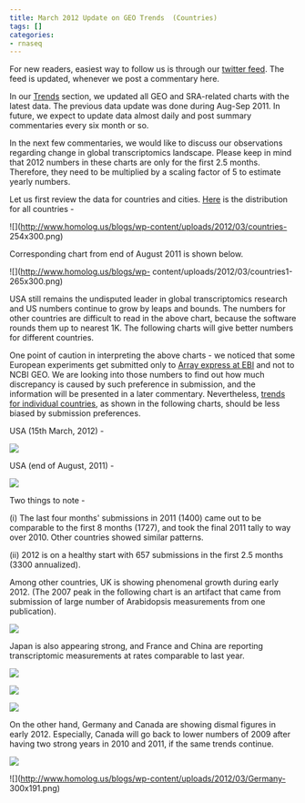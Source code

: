 ```yaml
---
title: March 2012 Update on GEO Trends  (Countries)
tags: []
categories:
- rnaseq
---
```

For new readers, easiest way to follow us is through our [twitter
feed](https://twitter.com/#!/homolog_us/). The feed is updated, whenever we
post a commentary here.
<!--more-->

In our [Trends](http://www.homolog.us/CI/index.php/charts) section, we updated
all GEO and SRA-related charts with the latest data. The previous data update
was done during Aug-Sep 2011. In future, we expect to update data almost daily
and post summary commentaries every six month or so.

In the next few commentaries, we would like to discuss our observations
regarding change in global transcriptomics landscape. Please keep in mind that
2012 numbers in these charts are only for the first 2.5 months. Therefore,
they need to be multiplied by a scaling factor of 5 to estimate yearly
numbers.

Let us first review the data for countries and cities.
[Here](http://www.homolog.us/CI/index.php/charts/charts/country) is the
distribution for all countries -

![](http://www.homolog.us/blogs/wp-content/uploads/2012/03/countries-
254x300.png)

Corresponding chart from end of August 2011 is shown below.

![](http://www.homolog.us/blogs/wp-
content/uploads/2012/03/countries1-265x300.png)

USA still remains the undisputed leader in global transcriptomics research and
US numbers continue to grow by leaps and bounds. The numbers for other
countries are difficult to read in the above chart, because the software
rounds them up to nearest 1K. The following charts will give better numbers
for different countries.

One point of caution in interpreting the above charts - we noticed that some
European experiments get submitted only to [Array express at
EBI](http://www.ebi.ac.uk/arrayexpress/) and not to NCBI GEO. We are looking
into those numbers to find out how much discrepancy is caused by such
preference in submission, and the information will be presented in a later
commentary. Nevertheless, [trends for individual
countries](http://www.homolog.us/CI/index.php/charts/charts/countries), as
shown in the following charts, should be less biased by submission
preferences.

USA (15th March, 2012) -

![](http://www.homolog.us/blogs/wp-content/uploads/2012/03/USA1-300x191.png)

USA (end of August, 2011) -

![](http://www.homolog.us/blogs/wp-content/uploads/2012/03/USA-300x192.png)

Two things to note -

(i) The last four months' submissions in 2011 (1400) came out to be comparable
to the first 8 months (1727), and took the final 2011 tally to way over 2010.
Other countries showed similar patterns.

(ii) 2012 is on a healthy start with 657 submissions in the first 2.5 months
(3300 annualized).

Among other countries, UK is showing phenomenal growth during early 2012. (The
2007 peak in the following chart is an artifact that came from submission of
large number of Arabidopsis measurements from one publication).

![](http://www.homolog.us/blogs/wp-content/uploads/2012/03/UK-300x199.png)

Japan is also appearing strong, and France and China are reporting
transcriptomic measurements at rates comparable to last year.

![](http://www.homolog.us/blogs/wp-content/uploads/2012/03/Japan-300x189.png)

![](http://www.homolog.us/blogs/wp-content/uploads/2012/03/France-300x189.png)

![](http://www.homolog.us/blogs/wp-content/uploads/2012/03/China-300x192.png)

On the other hand, Germany and Canada are showing dismal figures in early
2012. Especially, Canada will go back to lower numbers of 2009 after having
two strong years in 2010 and 2011, if the same trends continue.

![](http://www.homolog.us/blogs/wp-content/uploads/2012/03/Canada-300x192.png)

![](http://www.homolog.us/blogs/wp-content/uploads/2012/03/Germany-
300x191.png)

